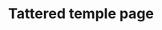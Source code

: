 ---
layout: item
title: Tattered temple page
item-id: 23514
datatable: true
id: 23514
name: "Tattered temple page"
members: true
lowalch: 0
highalch: 0
examine: "A torn page detailing the existence of the Forthos Dungeon under Hosidius. Now where is the book?"
monsters:
  - id: 244
    name: "Baby red dragon"
    members: true
    combat_level: 48
    wiki_url: "https://oldschool.runescape.wiki/w/Baby_red_dragon#1"
    drops:
      - quantity: "1"
        rarity: 0.04
    image: "https://oldschool.runescape.wiki/images/thumb/e/e1/Baby_red_dragon_%281%29.png/250px-Baby_red_dragon_%281%29.png?ced53"
  - id: 247
    name: "Red dragon"
    members: true
    combat_level: 152
    wiki_url: "https://oldschool.runescape.wiki/w/Red_dragon#1"
    drops:
      - quantity: "1"
        rarity: 0.1
    image: "https://oldschool.runescape.wiki/images/thumb/6/6a/Red_dragon.png/290px-Red_dragon.png?f0a8a"
  - id: 2145
    name: "Undead Druid"
    members: true
    combat_level: 105
    wiki_url: "https://oldschool.runescape.wiki/w/Undead_Druid"
    drops:
      - quantity: "1"
        rarity: 0.05
    image: "https://oldschool.runescape.wiki/images/thumb/9/93/Undead_Druid.png/230px-Undead_Druid.png?35e76"
  - id: 8703
    name: "Temple Spider"
    members: true
    combat_level: 75
    wiki_url: "https://oldschool.runescape.wiki/w/Temple_Spider"
    drops:
      - quantity: "1"
        rarity: 0.03333333333333333
    image: "https://oldschool.runescape.wiki/images/thumb/5/5e/Temple_Spider.png/280px-Temple_Spider.png?c6a8a"
  - id: 8713
    name: "Sarachnis"
    members: true
    combat_level: 318
    wiki_url: "https://oldschool.runescape.wiki/w/Sarachnis"
    drops:
      - quantity: "1"
        rarity: 0.2
    image: "https://oldschool.runescape.wiki/images/thumb/e/e9/Sarachnis.png/280px-Sarachnis.png?8f040"
---